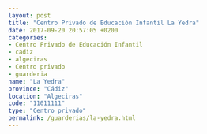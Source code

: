```yaml
---
layout: post
title: "Centro Privado de Educación Infantil La Yedra"
date: 2017-09-20 20:57:05 +0200
categories:
- Centro Privado de Educación Infantil
- cadiz
- algeciras
- Centro privado
- guarderia
name: "La Yedra"
province: "Cádiz"
location: "Algeciras"
code: "11011111"
type: "Centro privado"
permalink: /guarderias/la-yedra.html
---
```

